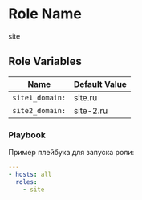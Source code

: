Role Name
=========
site

Role Variables
--------------
| Name           | Default Value |
| -------------- | ------------- |
| `site1_domain:` | site.ru|
| `site2_domain:`| site-2.ru |

### Playbook

Пример плейбука для запуска роли:
```yaml
---
- hosts: all
  roles:
    - site

